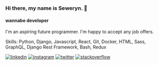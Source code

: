 ### Hi there, my name is Seweryn. 👋
#### wannabe developer
I'm an aspiring future programmer. I'm happy to accept any job offers.

Skills: Python, Django, Javascript, React, Git, Docker, HTML, Sass, GraphQL, Django Rest Framework, Bash, Redux

[<img src='https://cdn2.iconfinder.com/data/icons/social-icons-33/128/LinkedIn-32.png' alt='linkedin'>](https://www.linkedin.com/in/https://www.linkedin.com/in/seweryn-piorkowski//)  [<img src='https://cdn2.iconfinder.com/data/icons/social-icons-33/128/Instagram-32.png' alt='instagram'>](https://www.instagram.com/sevypure/)  [<img src='https://cdn2.iconfinder.com/data/icons/social-icons-33/128/Twitter-32.png' alt='twitter'>](https://twitter.com/sevydope)  [<img src='https://cdn2.iconfinder.com/data/icons/social-icons-33/128/Stack_Overflow-32.png' alt='stackoverflow'>](https://stackoverflow.com/users/11464957/sevy)
